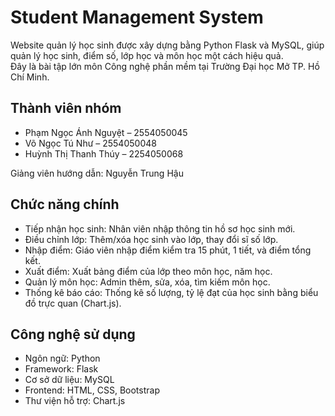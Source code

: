 # Student Management System

Website quản lý học sinh được xây dựng bằng Python Flask và MySQL, giúp quản lý học sinh, điểm số, lớp học và môn học một cách hiệu quả.  
Đây là bài tập lớn môn Công nghệ phần mềm tại Trường Đại học Mở TP. Hồ Chí Minh.

## Thành viên nhóm
- Phạm Ngọc Ánh Nguyệt – 2554050045  
- Võ Ngọc Tú Như – 2554050048  
- Huỳnh Thị Thanh Thúy – 2254050068  

Giảng viên hướng dẫn: Nguyễn Trung Hậu

## Chức năng chính
- Tiếp nhận học sinh: Nhân viên nhập thông tin hồ sơ học sinh mới.  
- Điều chỉnh lớp: Thêm/xóa học sinh vào lớp, thay đổi sĩ số lớp.  
- Nhập điểm: Giáo viên nhập điểm kiểm tra 15 phút, 1 tiết, và điểm tổng kết.  
- Xuất điểm: Xuất bảng điểm của lớp theo môn học, năm học.  
- Quản lý môn học: Admin thêm, sửa, xóa, tìm kiếm môn học.  
- Thống kê báo cáo: Thống kê số lượng, tỷ lệ đạt của học sinh bằng biểu đồ trực quan (Chart.js).  

## Công nghệ sử dụng
- Ngôn ngữ: Python  
- Framework: Flask  
- Cơ sở dữ liệu: MySQL  
- Frontend: HTML, CSS, Bootstrap  
- Thư viện hỗ trợ: Chart.js  
